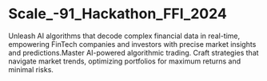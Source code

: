 # Scale_-91_Hackathon_FFI_2024
Unleash AI algorithms that decode complex financial data in real-time, empowering FinTech companies and investors with precise market insights and predictions.Master AI-powered algorithmic trading. Craft strategies that navigate market trends, optimizing portfolios for maximum returns and minimal risks.
